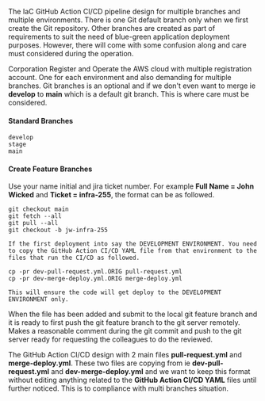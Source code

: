 The IaC GitHub Action CI/CD pipeline design for multiple branches and multiple environments. There is one Git default branch only when we first create the Git repository. Other branches are created as part of requirements to suit the need of blue-green application deployment purposes. However, there will come with some confusion along and care must considered during the operation.

Corporation Register and Operate the AWS cloud with multiple registration account. One for each environment and also demanding for multiple branches. Git branches is an optional and if we don't even want to merge ie **develop** to **main** which is a default git branch. This is where care must be considered.

#### Standard Branches
```
develop
stage
main
```

#### Create Feature Branches
Use your name initial and jira ticket number. For example **Full Name = John Wicked** and **Ticket = infra-255**, the format can be as followed.
```
git checkout main
git fetch --all
git pull --all
git checkout -b jw-infra-255

If the first deployment into say the DEVELOPMENT ENVIRONMENT. You need to copy the GitHub Action CI/CD YAML file from that environment to the files that run the CI/CD as followed.

cp -pr dev-pull-request.yml.ORIG pull-request.yml
cp -pr dev-merge-deploy.yml.ORIG merge-deploy.yml

This will ensure the code will get deploy to the DEVELOPMENT ENVIRONMENT only.
```

When the file has been added and submit to the local git feature branch and it is ready to first push the git feature branch to the git server remotely. Makes a reasonable comment during the git commit and push to the git server ready for requesting the colleagues to do the reviewed.

The GitHub Action CI/CD design with 2 main files **pull-request.yml** and **merge-deploy.yml**. These two files are copying from ie **dev-pull-request.yml** and **dev-merge-deploy.yml** and we want to keep this format without editing anything related to the **GitHub Action CI/CD YAML** files until further noticed. This is to compliance with multi branches situation.

